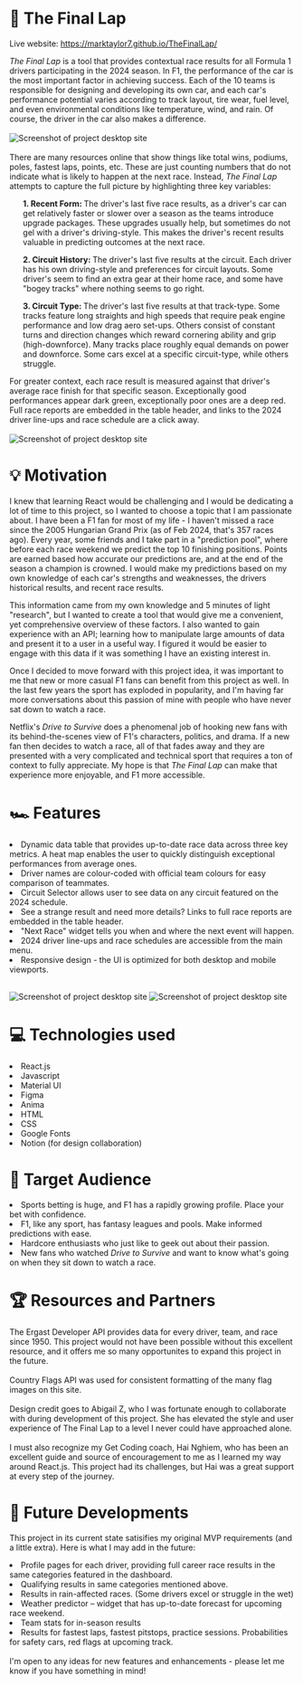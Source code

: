 # 🏁 The Final Lap

Live website: https://marktaylor7.github.io/TheFinalLap/

<i>The Final Lap</i> is a tool that provides contextual race results for all Formula 1 drivers participating in the 2024 season. In F1, the performance of the car is the most important factor in achieving success. Each of the 10 teams is responsible for designing and developing its own car, and each car's performance potential varies according to track layout, tire wear, fuel level, and even environmental conditions like temperature, wind, and rain. Of course, the driver in the car also makes a difference.<br/>
        <br/>
![Screenshot of project desktop site](src/assets/images/desktopTitle.png)
<br/><br/>
        There are many resources online that show things like total wins, podiums, poles, fastest laps, points, etc. These are just counting numbers that do not indicate what is likely to happen at the next race. Instead, <i>The Final Lap</i> attempts to capture the full picture by highlighting three key variables:<br/>
        <ol><b>1. Recent Form: </b>The driver's last five race results, as a driver's car can get relatively faster or slower over a season as the teams introduce upgrade packages. These upgrades usually help, but sometimes do not gel with a driver's driving-style. This makes the driver's recent results valuable in predicting outcomes at the next race.  </ol>
        <ol><b>2. Circuit History: </b>The driver's last five results at the circuit. Each driver has his own driving-style and preferences for circuit layouts. Some driver's seem to find an extra gear at their home race, and some have "bogey tracks" where nothing seems to go right. </ol>
        <ol><b>3. Circuit Type: </b>The driver's last five results at that track-type. Some tracks feature long straights and high speeds that require peak engine performance and low drag aero set-ups. Others consist of constant turns and direction changes which reward cornering ability and grip (high-downforce). Many tracks place roughly equal demands on power and downforce. Some cars excel at a specific circuit-type, while others struggle.</ol>
        For greater context, each race result is measured against that driver's average race finish for that specific season. Exceptionally good performances appear dark green, exceptionally poor ones are a deep red. Full race reports are embedded in the table header, and links to the 2024 driver line-ups and race schedule are a click away.<br/><br/>
![Screenshot of project desktop site](src/assets/images/desktopTable.png)

# 💡 Motivation
I knew that learning React would be challenging and I would be dedicating a lot of time to this project, so I wanted to choose a topic that I am passionate about. I have been a F1 fan for most of my life - I haven't missed a race since the 2005 Hungarian Grand Prix (as of Feb 2024, that's 357 races ago). Every year, some friends and I take part in a "prediction pool", where before each race weekend we predict the top 10 finishing positions. Points are earned based how accurate our predictions are, and at the end of the season a champion is crowned. I would make my predictions based on my own knowledge of each car's strengths and weaknesses, the drivers historical results, and recent race results. <br/>

This information came from my own knowledge and 5 minutes of light "research", but I wanted to create a tool that would give me a convenient, yet comprehensive overview of these factors. I also wanted to gain experience with an API; learning how to manipulate large amounts of data and present it to a user in a useful way. I figured it would be easier to engage with this data if it was something I have an existing interest in.

Once I decided to move forward with this project idea, it was important to me that new or more casual F1 fans can benefit from this project as well. In the last few years the sport has exploded in popularity, and I'm having far more conversations about this passion of mine with people who have never sat down to watch a race.<br/>

Netflix's <i>Drive to Survive</i> does a phenomenal job of hooking new fans with its behind-the-scenes view of F1's characters, politics, and drama. If a new fan then decides to watch a race, all of that fades away and they are presented with a very complicated and technical sport that requires a ton of context to fully appreciate. My hope is that <i>The Final Lap</i> can make that experience more enjoyable, and F1 more accessible.

#  🏎️ Features
<li>Dynamic data table that provides up-to-date race data across three key metrics. A heat map enables the user to quickly distinguish exceptional performances from average ones.</li>
<li>Driver names are colour-coded with official team colours for easy comparison of teammates.
<li>Circuit Selector allows user to see data on any circuit featured on the 2024 schedule.</li>
<li>See a strange result and need more details? Links to full race reports are embedded in the table header. </li>
<li>"Next Race" widget tells you when and where the next event will happen.</li>   
<li>2024 driver line-ups and race schedules are accessible from the main menu.</li>
<li>Responsive design - the UI is optimized for both desktop and mobile viewports.</li><br/>

![Screenshot of project desktop site](src/assets/images/mobileTitle.png)
![Screenshot of project desktop site](src/assets/images/mobileTable.png)

# 💻 Technologies used
<li>React.js</li>
<li>Javascript</li>
<li>Material UI</li>
<li>Figma</li>
<li>Anima</li>
<li>HTML</li>
<li>CSS</li>
<li>Google Fonts</li>
<li>Notion (for design collaboration)</li>

# 🎯 Target Audience
<li>Sports betting is huge, and F1 has a rapidly growing profile. Place your bet with confidence.</li>
<li>F1, like any sport, has fantasy leagues and pools. Make informed predictions with ease.</li>
<li>Hardcore enthusiasts who just like to geek out about their passion.</li>
<li>New fans who watched <i>Drive to Survive</i> and want to know what's going on when they sit down to watch a race.</li>

# 🏆 Resources and Partners
The Ergast Developer API provides data for every driver, team, and race since 1950. This project would not have been possible without this excellent resource, and it offers me so many opportunites to expand this project in the future.<br/>
<br/>
Country Flags API was used for consistent formatting of the many flag images on this site.<br/>
<br/>
Design credit goes to Abigail Z, who I was fortunate enough to collaborate with during development of this project. She has elevated the style and user experience of The Final Lap to a level I never could have approached alone.<br/>
<br/>
I must also recognize my Get Coding coach, Hai Nghiem, who has been an excellent guide and source of encouragement to me as I learned my way around React.js. This project had its challenges, but Hai was a great support at every step of the journey.

# 🔮 Future Developments
This project in its current state satisifies my original MVP requirements (and a little extra). Here is what I may add in the future:
<br/>
<li>Profile pages for each driver, providing full career race results in the same categories featured in the dashboard.</li>
<li>Qualifying results in same categories mentioned above.</li>
<li>Results in rain-affected races. (Some drivers excel or struggle in the wet)</li>
<li>Weather predictor – widget that has up-to-date forecast for upcoming race weekend.</li>
<li>Team stats for in-season results</li>
<li>Results for fastest laps, fastest pitstops, practice sessions. Probabilities for safety cars, red flags at upcoming track.</li>
<br/>
I'm open to any ideas for new features and enhancements - please let me know if you have something in mind!


